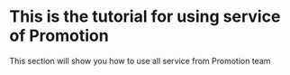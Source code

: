 # This is the tutorial for using service of Promotion
This section will show you how to use all service from Promotion team
